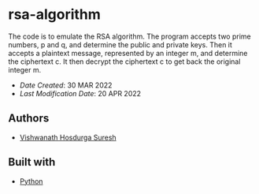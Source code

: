 # rsa-algorithm
The code is to emulate the RSA algorithm. The program accepts two prime numbers, p and q, and determine the public and private keys. Then it accepts a plaintext message, represented by an integer m, and determine the ciphertext c. It then decrypt the ciphertext c to get back the original integer m.
* *Date Created*: 30 MAR 2022
* *Last Modification Date*: 20 APR 2022

## Authors

* [Vishwanath Hosdurga Suresh](mailto:vishubhat239@gmail.com)

## Built with
* [Python](https://www.python.org)
